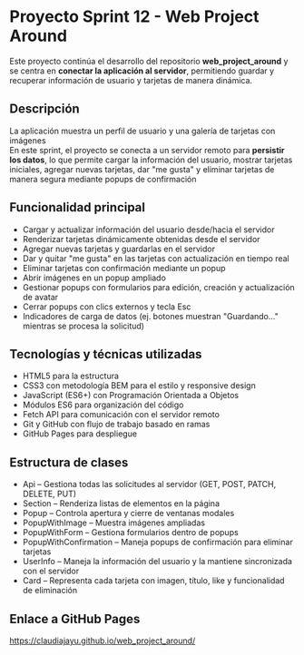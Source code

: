 # Proyecto Sprint 12 - Web Project Around

Este proyecto continúa el desarrollo del repositorio **web_project_around** y se centra en **conectar la aplicación al servidor**, permitiendo guardar y recuperar información de usuario y tarjetas de manera dinámica.

## Descripción

La aplicación muestra un perfil de usuario y una galería de tarjetas con imágenes  
En este sprint, el proyecto se conecta a un servidor remoto para **persistir los datos**, lo que permite cargar la información del usuario, mostrar tarjetas iniciales, agregar nuevas tarjetas, dar "me gusta" y eliminar tarjetas de manera segura mediante popups de confirmación

## Funcionalidad principal

- Cargar y actualizar información del usuario desde/hacia el servidor
- Renderizar tarjetas dinámicamente obtenidas desde el servidor
- Agregar nuevas tarjetas y guardarlas en el servidor
- Dar y quitar "me gusta" en las tarjetas con actualización en tiempo real
- Eliminar tarjetas con confirmación mediante un popup
- Abrir imágenes en un popup ampliado
- Gestionar popups con formularios para edición, creación y actualización de avatar
- Cerrar popups con clics externos y tecla Esc
- Indicadores de carga de datos (ej. botones muestran "Guardando..." mientras se procesa la solicitud)

## Tecnologías y técnicas utilizadas

- HTML5 para la estructura
- CSS3 con metodología BEM para el estilo y responsive design
- JavaScript (ES6+) con Programación Orientada a Objetos
- Módulos ES6 para organización del código
- Fetch API para comunicación con el servidor remoto
- Git y GitHub con flujo de trabajo basado en ramas
- GitHub Pages para despliegue

## Estructura de clases

- Api – Gestiona todas las solicitudes al servidor (GET, POST, PATCH, DELETE, PUT)
- Section – Renderiza listas de elementos en la página
- Popup – Controla apertura y cierre de ventanas modales
- PopupWithImage – Muestra imágenes ampliadas
- PopupWithForm – Gestiona formularios dentro de popups
- PopupWithConfirmation – Maneja popups de confirmación para eliminar tarjetas
- UserInfo – Maneja la información del usuario y la mantiene sincronizada con el servidor
- Card – Representa cada tarjeta con imagen, título, like y funcionalidad de eliminación

## Enlace a GitHub Pages

https://claudiajayu.github.io/web_project_around/
